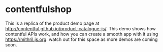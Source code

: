 # contentfulshop
This is a replica of the product demo page at http://contentful.github.io/product-catalogue-js/. This demo shows how contentful APIs work, and how you can create a smooth app with it using https://mithril.js.org. watch out for this space as more demos are coming soon.
